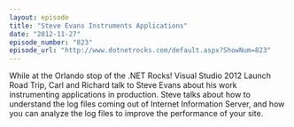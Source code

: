 ```yaml
---
layout: episode
title: "Steve Evans Instruments Applications"
date: "2012-11-27"
episode_number: "823"
episode_url: "http://www.dotnetrocks.com/default.aspx?ShowNum=823"
---
```


While at the Orlando stop of the .NET Rocks! Visual Studio 2012 Launch Road Trip, Carl and Richard talk to Steve Evans about his work instrumenting applications in production. Steve talks about how to understand the log files coming out of Internet Information Server, and how you can analyze the log files to improve the performance of your site.
